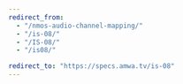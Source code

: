 ```yaml
---
redirect_from:
  - "/nmos-audio-channel-mapping/"
  - "/is-08/"
  - "/IS-08/"
  - "/is08/"

redirect_to: "https://specs.amwa.tv/is-08"
---
```

